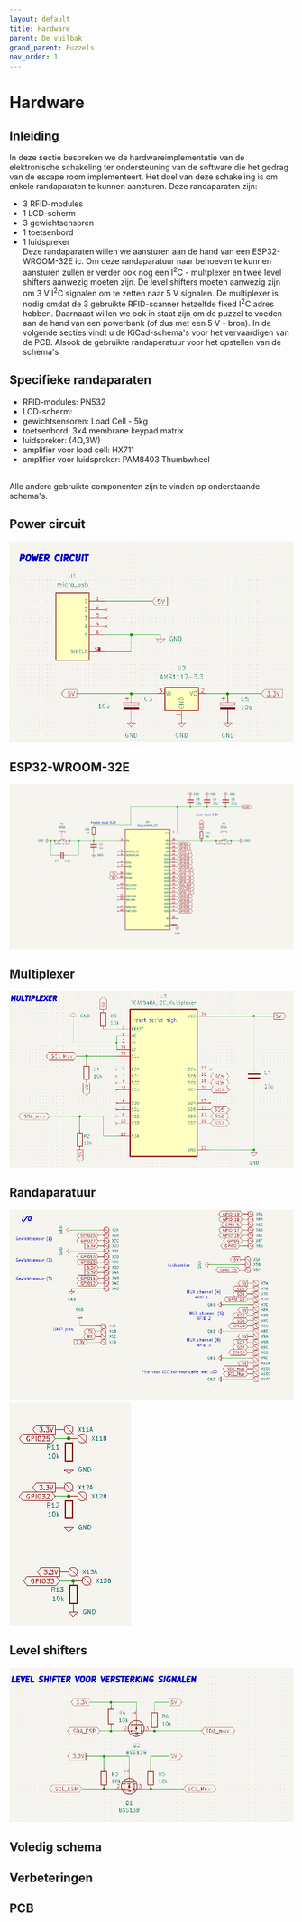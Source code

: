 ```yaml
---
layout: default
title: Hardware
parent: De vuilbak
grand_parent: Puzzels
nav_order: 1
---
```

# Hardware
## Inleiding
In deze sectie bespreken we de hardwareimplementatie van de elektronische schakeling ter ondersteuning van de software die het gedrag van de escape room implementeert.
Het doel van deze schakeling is om enkele randaparaten te kunnen aansturen.
Deze randaparaten zijn:
- 3 RFID-modules
- 1 LCD-scherm
- 3 gewichtsensoren
- 1 toetsenbord
- 1 luidspreker <br />
Deze randaparaten willen we aansturen aan de hand van een  ESP32-WROOM-32E ic.
Om deze randaparatuur naar behoeven te kunnen aansturen zullen er verder ook nog een I<sup>2</sup>C - multplexer en twee level shifters aanwezig moeten zijn.
De level shifters moeten aanwezig zijn om 3 V I<sup>2</sup>C signalen om te zetten naar 5 V signalen.
De multiplexer is nodig omdat de 3 gebruikte RFID-scanner hetzelfde fixed I<sup>2</sup>C adres hebben.
Daarnaast willen we ook in staat zijn om de puzzel te voeden aan de hand van een powerbank (of dus met een 5 V - bron).
In de volgende secties vindt u de KiCad-schema's voor het vervaardigen van de PCB.
Alsook de gebruikte randaperatuur voor het opstellen van de schema's

## Specifieke randaparaten
- RFID-modules: PN532
- LCD-scherm: 
- gewichtsensoren: Load Cell - 5kg
- toetsenbord: 3x4 membrane keypad matrix
- luidspreker: (4Ω,3W)
- amplifier voor load cell: HX711
- amplifier voor luidspreker: PAM8403 Thumbwheel
<br />
Alle andere gebruikte componenten zijn te vinden op onderstaande schema's.

## Power circuit
![](Power_circuit.png)
## ESP32-WROOM-32E
![](esp_32.png)
## Multiplexer
![](Multiplexer.png)
## Randaparatuur
![](randaparatuur.png)
![](randaparatuur2.png)
## Level shifters
![](Level_shifters.png)
## Voledig schema

## Verbeteringen

## PCB

